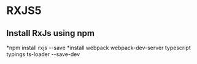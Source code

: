 RXJS5
======

Install RxJs using npm
----------------------
*npm install rxjs --save
*install webpack webpack-dev-server typescript typings ts-loader --save-dev